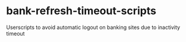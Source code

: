 # bank-refresh-timeout-scripts
Userscripts to avoid automatic logout on banking sites due to inactivity timeout
